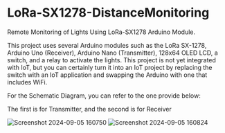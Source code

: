 # LoRa-SX1278-DistanceMonitoring
Remote Monitoring of Lights Using LoRa-SX1278 Arduino Module.

This project uses several Arduino modules such as the LoRa SX-1278, Arduino Uno (Receiver), Arduino Nano (Transmitter), 128x64 OLED LCD, a switch, and a relay to activate the lights. This project is not yet integrated with IoT, but you can certainly turn it into an IoT project by replacing the switch with an IoT application and swapping the Arduino with one that includes WiFi.

For the Schematic Diagram, you can refer to the one provide below:

The first is for Transmitter, and the second is for Receiver

![Screenshot 2024-09-05 160750](https://github.com/user-attachments/assets/9336197f-d945-4ec1-93a3-755e9bcca00d)
![Screenshot 2024-09-05 160824](https://github.com/user-attachments/assets/04375009-f3a7-48d3-a868-72cfbab730db)
